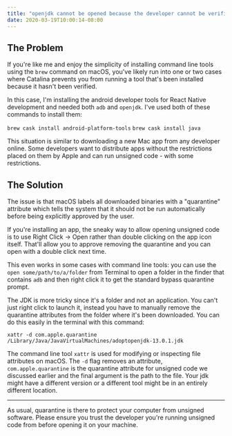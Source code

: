```yaml
---
title: "openjdk cannot be opened because the developer cannot be verified when installing adb via brew"
date: 2020-03-19T10:00:14-08:00
---
```


## The Problem
If you're like me and enjoy the simplicity of installing command line tools using the `brew` command on macOS, you've likely run into one or two cases where Catalina prevents you from running a tool that's been installed because it hasn't been verified.

In this case, I'm installing the android developer tools for React Native development and needed both `adb` and `openjdk`. I've used both of these commands to install them:

`brew cask install android-platform-tools`
`brew cask install java`

This situation is similar to downloading a new Mac app from any developer online. Some developers want to distribute apps without the restrictions placed on them by Apple and can run unsigned code - with some restrictions.

## The Solution
The issue is that macOS labels all downloaded binaries with a "quarantine" attribute which tells the system that it should not be run automatically before being explicitly approved by the user.

If you're installing an app, the sneaky way to allow opening unsigned code is to use Right Click -> Open rather than double clicking on the app icon itself. That'll allow you to approve removing the quarantine and you can open with a double click next time.

This even works in some cases with command line tools: you can use the `open some/path/to/a/folder` from Terminal to open a folder in the finder that contains `adb` and then right click it to get the standard bypass quarantine prompt.

The JDK is more tricky since it's a folder and not an application. You can't just right click to launch it, instead you have to manually remove the quarantine attributes from the folder where it's been downloaded. You can do this easily in the terminal with this command:

`xattr -d com.apple.quarantine /Library/Java/JavaVirtualMachines/adoptopenjdk-13.0.1.jdk`

The command line tool `xattr` is used for modifying or inspecting file attributes on macOS. The `-d` flag removes an attribute, `com.apple.quarantine` is the quarantine attribute for unsigned code we discussed earlier and the final argument is the path to the file. Your jdk might have a different version or a different tool might be in an entirely different location.

---

As usual, quarantine is there to protect your computer from unsigned software. Please ensure you trust the developer you're running unsigned code from before opening it on your machine.
